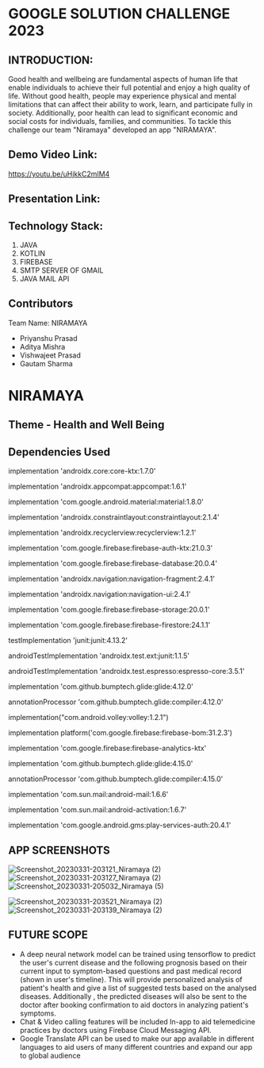 # GOOGLE SOLUTION CHALLENGE 2023

## INTRODUCTION:
Good health and wellbeing are fundamental aspects of human life that enable individuals to achieve their full potential and enjoy a high quality of life. Without good health, people may experience physical and mental limitations that can affect their ability to work, learn, and participate fully in society. Additionally, poor health can lead to significant economic and social costs for individuals, families, and communities.
To tackle this challenge our team "Niramaya" developed an app "NIRAMAYA".

## Demo Video Link:
https://youtu.be/uHjkkC2mIM4

## Presentation Link:


## Technology Stack:

1. JAVA
2. KOTLIN
3. FIREBASE
4. SMTP SERVER OF GMAIL
5. JAVA MAIL API

## Contributors

Team Name: NIRAMAYA

  * Priyanshu Prasad
  * Aditya Mishra
  * Vishwajeet Prasad
  * Gautam Sharma


# NIRAMAYA

## Theme - Health and Well Being

## Dependencies Used

implementation 'androidx.core:core-ktx:1.7.0'

implementation 'androidx.appcompat:appcompat:1.6.1'

implementation 'com.google.android.material:material:1.8.0'

implementation 'androidx.constraintlayout:constraintlayout:2.1.4'

implementation 'androidx.recyclerview:recyclerview:1.2.1'

implementation 'com.google.firebase:firebase-auth-ktx:21.0.3'

implementation 'com.google.firebase:firebase-database:20.0.4'

implementation 'androidx.navigation:navigation-fragment:2.4.1'

implementation 'androidx.navigation:navigation-ui:2.4.1'

implementation 'com.google.firebase:firebase-storage:20.0.1'

implementation 'com.google.firebase:firebase-firestore:24.1.1'

testImplementation 'junit:junit:4.13.2'

androidTestImplementation 'androidx.test.ext:junit:1.1.5'

androidTestImplementation 'androidx.test.espresso:espresso-core:3.5.1'

implementation 'com.github.bumptech.glide:glide:4.12.0'

annotationProcessor 'com.github.bumptech.glide:compiler:4.12.0'

implementation("com.android.volley:volley:1.2.1")

implementation platform('com.google.firebase:firebase-bom:31.2.3')

implementation 'com.google.firebase:firebase-analytics-ktx'

implementation 'com.github.bumptech.glide:glide:4.15.0'

annotationProcessor 'com.github.bumptech.glide:compiler:4.15.0'

implementation 'com.sun.mail:android-mail:1.6.6'

implementation 'com.sun.mail:android-activation:1.6.7'

implementation 'com.google.android.gms:play-services-auth:20.4.1'

 ## APP SCREENSHOTS
 ![Screenshot_20230331-203121_Niramaya (2)](https://user-images.githubusercontent.com/111646262/229165993-e345fcb2-04a5-45ca-884d-44fe458f5dd2.jpg)
 ![Screenshot_20230331-203127_Niramaya (2)](https://user-images.githubusercontent.com/111646262/229166087-b84b2bb1-be5b-40b7-baea-836af0223f74.jpg)
 ![Screenshot_20230331-205032_Niramaya (5)](https://user-images.githubusercontent.com/111646262/229166166-bd372b3e-c818-4d9e-a32d-4cc03bb538c8.jpg)

 ![Screenshot_20230331-203521_Niramaya (2)](https://user-images.githubusercontent.com/111646262/229166365-5d39a5f5-785e-4061-8844-5d31aaee756f.jpg)
 ![Screenshot_20230331-203139_Niramaya (2)](https://user-images.githubusercontent.com/111646262/229167045-9b9d2ece-be51-4a66-9465-98bab342c603.jpg)

 
 

















 ## FUTURE SCOPE

 * A deep neural network model can be trained using tensorflow to predict the user's current disease and the following prognosis based on their current input to symptom-based questions and past medical record (shown in user's timeline). This will provide personalized analysis of patient's health and give a list of suggested tests based on the analysed diseases. Additionally , the predicted diseases will also be sent to the doctor after booking confirmation to aid doctors in analyzing patient's symptoms. 
 * Chat & Video calling features will be included In-app to aid telemedicine practices by doctors using Firebase Cloud Messaging API.
 * Google Translate API can be used to make our app available in different languages to aid users of many different countries and expand our app to global audience
